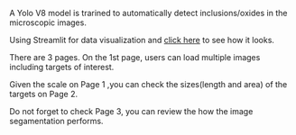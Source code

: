 A Yolo V8 model is trarined to automatically detect inclusions/oxides in the microscopic images.

Using Streamlit for data visualization and [click here](https://pan1fan2-dk-inc-auto-home3-r0dzgi.streamlit.app/) to see how it looks.

There are 3 pages.  On the 1st page, users can load multiple images including targets of interest. 

Given the scale on Page 1 ,you can check the sizes(length and area) of the targets on Page 2.

Do not forget to check Page 3, you can review the how the image segamentation performs.

